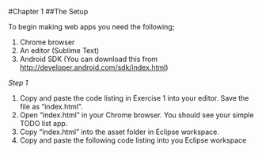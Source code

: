 #Chapter 1
##The Setup

To begin making web apps you need the following;

1. Chrome browser
2. An editor (Sublime Text)
3. Android SDK (You can download this from http://developer.android.com/sdk/index.html)

*Step 1*
1. Copy and paste the code listing in Exercise 1 into your editor. Save the file as “index.html”.
2. Open “index.html” in your Chrome browser. You should see your simple TODO list app.
3. Copy “index.html” into the asset folder in Eclipse workspace.
4. Copy and paste the following code listing into you Eclipse workspace